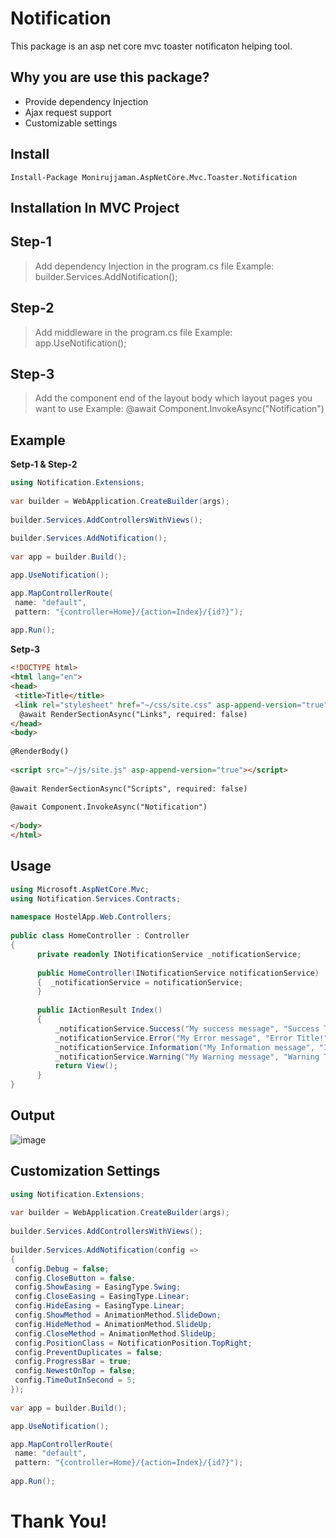 # Notification
This package is an asp net core mvc toaster notificaton helping tool.
## Why you are use this package?
- Provide dependency Injection
- Ajax request support
- Customizable settings

## Install

    Install-Package Monirujjaman.AspNetCore.Mvc.Toaster.Notification

## Installation In MVC Project

 **Step-1**
 -
 > Add dependency Injection in the program.cs file
 > Example: builder.Services.AddNotification();

**Step-2**
-
> Add middleware in the program.cs file
> Example: app.UseNotification();

**Step-3**
-
> Add the component end of the layout body which layout pages you want to use
> Example: @await Component.InvokeAsync("Notification") 

## Example

**Setp-1 & Step-2**
```csharp
using Notification.Extensions;  
  
var builder = WebApplication.CreateBuilder(args);  
  
builder.Services.AddControllersWithViews(); 
  
builder.Services.AddNotification();  
  
var app = builder.Build();  

app.UseNotification();

app.MapControllerRoute(  
 name: "default",  
 pattern: "{controller=Home}/{action=Index}/{id?}");  
  
app.Run();
```
**Setp-3**

```html
<!DOCTYPE html>  
<html lang="en">  
<head>  
 <title>Title</title>  
 <link rel="stylesheet" href="~/css/site.css" asp-append-version="true"/>  
  @await RenderSectionAsync("Links", required: false)  
</head>  
<body>  
  
@RenderBody()  
  
<script src="~/js/site.js" asp-append-version="true"></script>  
  
@await RenderSectionAsync("Scripts", required: false)  
  
@await Component.InvokeAsync("Notification")  
  
</body>  
</html>
```
## Usage
```csharp
using Microsoft.AspNetCore.Mvc;  
using Notification.Services.Contracts;  
  
namespace HostelApp.Web.Controllers;  
  
public class HomeController : Controller  
{  
	  private readonly INotificationService _notificationService;  
  
	  public HomeController(INotificationService notificationService)  
	  {  _notificationService = notificationService;  
	  }  
	  
	  public IActionResult Index()  
	  {  
		  _notificationService.Success("My success message", "Success Title!");  
		  _notificationService.Error("My Error message", "Error Title!");  
		  _notificationService.Information("My Information message", "Information Title!");  
		  _notificationService.Warning("My Warning message", "Warning Title!");  
		  return View();  
	  }
}
```
## Output
![image](https://user-images.githubusercontent.com/81045179/192157949-2489f677-fe56-42c4-9a32-29ee67602703.png)

## Customization Settings
```csharp
using Notification.Extensions;  
  
var builder = WebApplication.CreateBuilder(args);  
  
builder.Services.AddControllersWithViews(); 
  
builder.Services.AddNotification(config =>  
{  
 config.Debug = false;  
 config.CloseButton = false;  
 config.ShowEasing = EasingType.Swing;  
 config.CloseEasing = EasingType.Linear;  
 config.HideEasing = EasingType.Linear;  
 config.ShowMethod = AnimationMethod.SlideDown;  
 config.HideMethod = AnimationMethod.SlideUp;  
 config.CloseMethod = AnimationMethod.SlideUp;  
 config.PositionClass = NotificationPosition.TopRight;  
 config.PreventDuplicates = false;  
 config.ProgressBar = true;  
 config.NewestOnTop = false;  
 config.TimeOutInSecond = 5;  
});  
  
var app = builder.Build();  

app.UseNotification();

app.MapControllerRoute(  
 name: "default",  
 pattern: "{controller=Home}/{action=Index}/{id?}");  
  
app.Run();
```

# Thank You!
